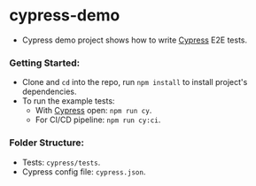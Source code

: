 # cypress-demo

- Cypress demo project shows how to write [Cypress](https://www.cypress.io/) E2E tests.

### Getting Started:

- Clone and `cd` into the repo, run `npm install` to install project's dependencies.
- To run the example tests:
  - With [Cypress](https://www.cypress.io/) open: `npm run cy`.
  - For CI/CD pipeline: `npm run cy:ci`.

### Folder Structure:

- Tests: `cypress/tests`.
- Cypress config file: `cypress.json`.
